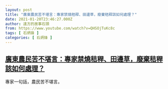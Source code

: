 ```yaml
---
layout: post
title: "廣東農民苦不堪言：專家禁燒秸稈、田邊草，廢棄秸稈該如何處理？"
date: 2021-01-20T23:46:27.000Z
author: 遠方的故事石頭
from: https://www.youtube.com/watch?v=QHSOjTuKc8c
tags: [ 石炳锋 ]
categories: [ 石炳锋 ]
---
```

<!--1611186387000-->
[廣東農民苦不堪言：專家禁燒秸稈、田邊草，廢棄秸稈該如何處理？](https://www.youtube.com/watch?v=QHSOjTuKc8c)
------

<div>
專家一句話，農民苦不堪言。
</div>
